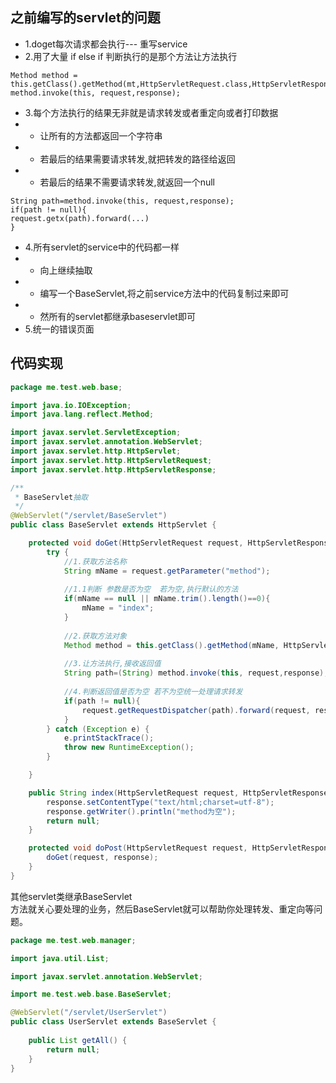 ## 之前编写的servlet的问题
* 1.doget每次请求都会执行--- 重写service  
* 2.用了大量 if else if 判断执行的是那个方法让方法执行  
```
Method method = this.getClass().getMethod(mt,HttpServletRequest.class,HttpServletResponse.class);  
method.invoke(this, request,response);  
```
* 3.每个方法执行的结果无非就是请求转发或者重定向或者打印数据
* - 让所有的方法都返回一个字符串
* - 若最后的结果需要请求转发,就把转发的路径给返回
* - 若最后的结果不需要请求转发,就返回一个null
```
String path=method.invoke(this, request,response);
if(path != null){
request.getx(path).forward(...)
}
```
* 4.所有servlet的service中的代码都一样
* - 向上继续抽取
* - 编写一个BaseServlet,将之前service方法中的代码复制过来即可
* - 然所有的servlet都继承baseservlet即可
* 5.统一的错误页面
## 代码实现
```java
package me.test.web.base;

import java.io.IOException;
import java.lang.reflect.Method;

import javax.servlet.ServletException;
import javax.servlet.annotation.WebServlet;
import javax.servlet.http.HttpServlet;
import javax.servlet.http.HttpServletRequest;
import javax.servlet.http.HttpServletResponse;

/**
 * BaseServlet抽取
 */
@WebServlet("/servlet/BaseServlet")
public class BaseServlet extends HttpServlet {

	protected void doGet(HttpServletRequest request, HttpServletResponse response) throws ServletException, IOException {
	    try {
            //1.获取方法名称
            String mName = request.getParameter("method");
            
            //1.1判断 参数是否为空  若为空,执行默认的方法
            if(mName == null || mName.trim().length()==0){
                mName = "index";
            }
            
            //2.获取方法对象
            Method method = this.getClass().getMethod(mName, HttpServletRequest.class,HttpServletResponse.class);
            
            //3.让方法执行,接收返回值
            String path=(String) method.invoke(this, request,response);
            
            //4.判断返回值是否为空 若不为空统一处理请求转发
            if(path != null){
                request.getRequestDispatcher(path).forward(request, response);
            }
        } catch (Exception e) {
            e.printStackTrace();
            throw new RuntimeException();
        }

	}

	public String index(HttpServletRequest request, HttpServletResponse response)throws ServletException, IOException {
        response.setContentType("text/html;charset=utf-8");
        response.getWriter().println("method为空");
        return null;
    }

	protected void doPost(HttpServletRequest request, HttpServletResponse response) throws ServletException, IOException {
		doGet(request, response);
	}
}
```
其他servlet类继承BaseServlet  
方法就关心要处理的业务，然后BaseServlet就可以帮助你处理转发、重定向等问题。
```java
package me.test.web.manager;

import java.util.List;

import javax.servlet.annotation.WebServlet;

import me.test.web.base.BaseServlet;

@WebServlet("/servlet/UserServlet")
public class UserServlet extends BaseServlet {
    
    public List getAll() {
        return null;
    }
}

